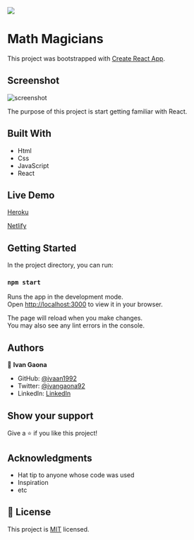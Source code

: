![](https://img.shields.io/badge/Microverse-blueviolet)
# Math Magicians

This project was bootstrapped with [Create React App](https://github.com/facebook/create-react-app).

## Screenshot

![screenshot](https://user-images.githubusercontent.com/73128809/148595336-28ba2f65-09b7-4d2c-b8f4-078d1fec94fe.png)


The purpose of this project is start getting familiar with React. 
## Built With

- Html
- Css
- JavaScript
- React
 
## Live Demo
 
 <a href="https://math-magicians-project-ivan.herokuapp.com/">Heroku</a>
 
 <a href="https://61e5ecc310fde352f7a70cd0--flamboyant-jackson-910c04.netlify.app/">Netlify</a>
 
 
## Getting Started 

In the project directory, you can run:

### `npm start`

Runs the app in the development mode.\
Open [http://localhost:3000](http://localhost:3000) to view it in your browser.

The page will reload when you make changes.\
You may also see any lint errors in the console.

## Authors

👤 **Ivan Gaona**


- GitHub: [@ivaan1992](https://github.com/ivaan1992)
- Twitter: [@ivangaona92](https://twitter.com/ivangaona92)
- LinkedIn: [LinkedIn](https://www.linkedin.com/in/ivan-linares-gaona/)

## Show your support

Give a ⭐️ if you like this project!

## Acknowledgments

- Hat tip to anyone whose code was used
- Inspiration
- etc

## 📝 License

This project is [MIT](./MIT.md) licensed.
